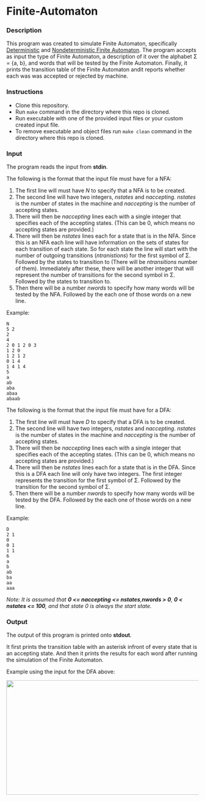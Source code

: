 # Finite-Automaton

### Description

This program was created to simulate Finite Automaton, specifically [Deterministic](https://en.wikipedia.org/wiki/Deterministic_finite_automaton) and [Nondeterministic Finite Automaton](https://en.wikipedia.org/wiki/Nondeterministic_finite_automaton). The program accepts as input the type of Finite Automaton, a description of it over the alphabet Σ = {a, b}, and words that will be tested by the Finite Automaton.
Finally, it prints the transition table of the Finite Automaton andit reports whether each was was accepted or rejected by machine.

### Instructions
- Clone this repository.
- Run `make` command in the directory where this repo is cloned.
- Run executable with one of the provided input files or your custom created input file.
- To remove executable and object files run `make clean` command in the directory where this repo is cloned.

### Input

The program reads the input from **stdin**.

The following is the format that the input file must have for a NFA:
1. The first line will must have _N_ to specify that a NFA is to be created.
2. The second line will have two integers, _nstates_ and _naccepting_. _nstates_ is the number of states in the machine and _naccepting_ is the number of accepting states.
3. There will then be _naccepting_ lines each with a single integer that specifies each of the accepting states. (This can be 0, which means no accepting states are provided.)
4. There will then be _nstates_ lines each for a state that is in the NFA. Since this is an NFA each line will have information on the sets of states for each transition of each state. So for each state the line will start with the number of outgoing transitions (_ntranistions_) for the first symbol of Σ. Followed by the states to transition to (There will be _ntransitions_ number of them). Immediately after these, there will be another integer that will represent the number of transitions for the second symbol in Σ. Followed by the states to transition to.
5. Then there will be a number _nwords_ to specify how many words will be tested by the NFA. Followed by the each one of those words on a new line.

Example:
```
N
5 2
2
4 
2 0 1 2 0 3 
1 2 0 
1 2 1 2 
0 1 4 
1 4 1 4
5
a
ab
aba
abaa
abaab
```

The following is the format that the input file must have for a DFA:
1. The first line will must have _D_ to specify that a DFA is to be created.
2. The second line will have two integers, _nstates_ and _naccepting_. _nstates_ is the number of states in the machine and _naccepting_ is the number of accepting states.
3. There will then be _naccepting_ lines each with a single integer that specifies each of the accepting states. (This can be 0, which means no accepting states are provided.)
4. There will then be _nstates_ lines each for a state that is in the DFA. Since this is a DFA each line will only have two integers. The first integer represents the transition for the first symbol of Σ. Followed by the transition for the second symbol of Σ.
5. Then there will be a number _nwords_ to specify how many words will be tested by the DFA. Followed by the each one of those words on a new line.

Example:
```
D
2 1
0
0 1
1 1
6
a
b
ab
ba
aa
aaa
```

_Note: It is assumed that **0 <= naccepting <= nstates**,**nwords > 0**, **0 < nstates <= 100**, and that state 0 is always the start state._

### Output

The output of this program is printed onto **stdout**.

It first prints the transition table with an asterisk infront of every state that is an accepting state. And then it prints the results for each word after running the simulation of the Finite Automaton.

Example using the input for the DFA above:

<img src="https://i.imgur.com/LyV6w8L.png" width=600 height=300>

